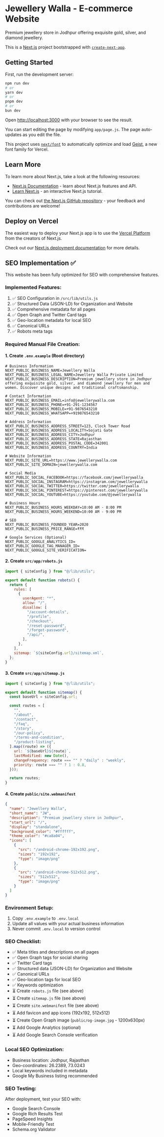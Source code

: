 # Jewellery Walla - E-commerce Website

Premium jewellery store in Jodhpur offering exquisite gold, silver, and diamond jewellery.

This is a [Next.js](https://nextjs.org) project bootstrapped with [`create-next-app`](https://github.com/vercel/next.js/tree/canary/packages/create-next-app).

## Getting Started

First, run the development server:

```bash
npm run dev
# or
yarn dev
# or
pnpm dev
# or
bun dev
```

Open [http://localhost:3000](http://localhost:3000) with your browser to see the result.

You can start editing the page by modifying `app/page.js`. The page auto-updates as you edit the file.

This project uses [`next/font`](https://nextjs.org/docs/app/building-your-application/optimizing/fonts) to automatically optimize and load [Geist](https://vercel.com/font), a new font family for Vercel.

## Learn More

To learn more about Next.js, take a look at the following resources:

- [Next.js Documentation](https://nextjs.org/docs) - learn about Next.js features and API.
- [Learn Next.js](https://nextjs.org/learn) - an interactive Next.js tutorial.

You can check out [the Next.js GitHub repository](https://github.com/vercel/next.js) - your feedback and contributions are welcome!

## Deploy on Vercel

The easiest way to deploy your Next.js app is to use the [Vercel Platform](https://vercel.com/new?utm_medium=default-template&filter=next.js&utm_source=create-next-app&utm_campaign=create-next-app-readme) from the creators of Next.js.

Check out our [Next.js deployment documentation](https://nextjs.org/docs/app/building-your-application/deploying) for more details.

## SEO Implementation ✅

This website has been fully optimized for SEO with comprehensive features.

### Implemented Features:

1. ✅ SEO Configuration in `/src/lib/utils.js`
2. ✅ Structured Data (JSON-LD) for Organization and Website
3. ✅ Comprehensive metadata for all pages
4. ✅ Open Graph and Twitter Card tags
5. ✅ Geo-location metadata for local SEO
6. ✅ Canonical URLs
7. ✅ Robots meta tags

### Required Manual File Creation:

#### 1. Create `.env.example` (Root directory)

```env
# Business Information
NEXT_PUBLIC_BUSINESS_NAME=Jewellery Walla
NEXT_PUBLIC_BUSINESS_LEGAL_NAME=Jewellery Walla Private Limited
NEXT_PUBLIC_BUSINESS_DESCRIPTION=Premium jewellery store in Jodhpur offering exquisite gold, silver, and diamond jewellery for men and women. Discover unique designs and traditional craftsmanship.

# Contact Information
NEXT_PUBLIC_BUSINESS_EMAIL=info@jewellerywalla.com
NEXT_PUBLIC_BUSINESS_PHONE=+91-291-1234567
NEXT_PUBLIC_BUSINESS_MOBILE=+91-9876543210
NEXT_PUBLIC_BUSINESS_WHATSAPP=+919876543210

# Address Information
NEXT_PUBLIC_BUSINESS_ADDRESS_STREET=123, Clock Tower Road
NEXT_PUBLIC_BUSINESS_ADDRESS_LOCALITY=Sojati Gate
NEXT_PUBLIC_BUSINESS_ADDRESS_CITY=Jodhpur
NEXT_PUBLIC_BUSINESS_ADDRESS_STATE=Rajasthan
NEXT_PUBLIC_BUSINESS_ADDRESS_POSTAL_CODE=342001
NEXT_PUBLIC_BUSINESS_ADDRESS_COUNTRY=India

# Website Information
NEXT_PUBLIC_SITE_URL=https://www.jewellerywalla.com
NEXT_PUBLIC_SITE_DOMAIN=jewellerywalla.com

# Social Media
NEXT_PUBLIC_SOCIAL_FACEBOOK=https://facebook.com/jewellerywalla
NEXT_PUBLIC_SOCIAL_INSTAGRAM=https://instagram.com/jewellerywalla
NEXT_PUBLIC_SOCIAL_TWITTER=https://twitter.com/jewellerywalla
NEXT_PUBLIC_SOCIAL_PINTEREST=https://pinterest.com/jewellerywalla
NEXT_PUBLIC_SOCIAL_YOUTUBE=https://youtube.com/@jewellerywalla

# Business Hours
NEXT_PUBLIC_BUSINESS_HOURS_WEEKDAY=10:00 AM - 8:00 PM
NEXT_PUBLIC_BUSINESS_HOURS_WEEKEND=10:00 AM - 9:00 PM

# SEO
NEXT_PUBLIC_BUSINESS_FOUNDED_YEAR=2020
NEXT_PUBLIC_BUSINESS_PRICE_RANGE=₹₹₹

# Google Services (Optional)
NEXT_PUBLIC_GOOGLE_ANALYTICS_ID=
NEXT_PUBLIC_GOOGLE_TAG_MANAGER_ID=
NEXT_PUBLIC_GOOGLE_SITE_VERIFICATION=
```

#### 2. Create `src/app/robots.js`

```javascript
import { siteConfig } from "@/lib/utils";

export default function robots() {
  return {
    rules: [
      {
        userAgent: "*",
        allow: "/",
        disallow: [
          "/account-details",
          "/profile",
          "/checkout",
          "/reset-password",
          "/forgot-password",
          "/api/",
        ],
      },
    ],
    sitemap: `${siteConfig.url}/sitemap.xml`,
  };
}
```

#### 3. Create `src/app/sitemap.js`

```javascript
import { siteConfig } from "@/lib/utils";

export default function sitemap() {
  const baseUrl = siteConfig.url;

  const routes = [
    "",
    "/about",
    "/contact",
    "/faq",
    "/story",
    "/our-policy",
    "/terms-and-condition",
    "/product-listing",
  ].map((route) => ({
    url: `${baseUrl}${route}`,
    lastModified: new Date(),
    changeFrequency: route === "" ? "daily" : "weekly",
    priority: route === "" ? 1 : 0.8,
  }));

  return routes;
}
```

#### 4. Create `public/site.webmanifest`

```json
{
  "name": "Jewellery Walla",
  "short_name": "JW",
  "description": "Premium jewellery store in Jodhpur",
  "start_url": "/",
  "display": "standalone",
  "background_color": "#ffffff",
  "theme_color": "#ca8a04",
  "icons": [
    {
      "src": "/android-chrome-192x192.png",
      "sizes": "192x192",
      "type": "image/png"
    },
    {
      "src": "/android-chrome-512x512.png",
      "sizes": "512x512",
      "type": "image/png"
    }
  ]
}
```

### Environment Setup:

1. Copy `.env.example` to `.env.local`
2. Update all values with your actual business information
3. Never commit `.env.local` to version control

### SEO Checklist:

- ✅ Meta titles and descriptions on all pages
- ✅ Open Graph tags for social sharing
- ✅ Twitter Card tags
- ✅ Structured data (JSON-LD) for Organization and Website
- ✅ Canonical URLs
- ✅ Geo-location tags for local SEO
- ✅ Keywords optimization
- ⏳ Create `robots.js` file (see above)
- ⏳ Create `sitemap.js` file (see above)
- ⏳ Create `site.webmanifest` file (see above)
- ⏳ Add favicon and app icons (192x192, 512x512)
- ⏳ Create Open Graph image (`public/og-image.jpg` - 1200x630px)
- ⏳ Add Google Analytics (optional)
- ⏳ Add Google Search Console verification

### Local SEO Optimization:

- Business location: Jodhpur, Rajasthan
- Geo-coordinates: 26.2389, 73.0243
- Local keywords included in metadata
- Google My Business listing recommended

### SEO Testing:

After deployment, test your SEO with:

- Google Search Console
- Google Rich Results Test
- PageSpeed Insights
- Mobile-Friendly Test
- Schema.org Validator
